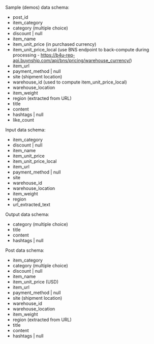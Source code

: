 Sample (demos) data schema:
- post_id
- item_category
- category (multiple choice)
- discount | null
- item_name
- item_unit_price (in purchased currency)
- item_unit_price_local (use BNS endpoint to back-compute during processing - https://b4u-req-api.buynship.com/api/bns/pricing/warehouse_currency/<region>)
- item_url
- payment_method | null
- site (shipment location)
- warehouse_id (used to compute item_unit_price_local)
- warehouse_location
- item_weight
- region (extracted from URL)
- title
- content
- hashtags | null
- like_count

Input data schema:
- item_category
- discount | null
- item_name
- item_unit_price
- item_unit_price_local
- item_url
- payment_method | null
- site
- warehouse_id
- warehouse_location
- item_weight
- region
- url_extracted_text

Output data schema:
- category (multiple choice)
- title
- content
- hashtags | null

Post data schema:
- item_category
- category (multiple choice)
- discount | null
- item_name
- item_unit_price (USD)
- item_url
- payment_method | null
- site (shipment location)
- warehouse_id
- warehouse_location
- item_weight
- region (extracted from URL)
- title
- content
- hashtags | null